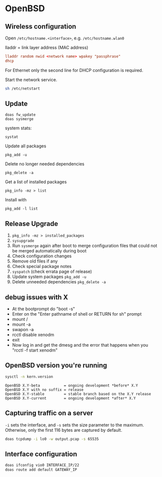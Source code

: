 # OpenBSD

## Wireless configuration

Open `/etc/hostname.<interface>`, e.g. `/etc/hostname.wlan0`

lladdr = link layer address (MAC address)

```conf
lladdr random nwid <network name> wpakey "passphrase"
dhcp
```

For Ethernet only the second line for DHCP configuration is required.

Start the network service.

```sh
sh /etc/netstart
```


## Update

    doas fw_update
    doas sysmerge

system stats:

    systat

Update all packages

    pkg_add -u

Delete no longer needed dependencies

    pkg_delete -a

Get a list of installed packages

    pkg_info -mz > list

Install with

    pkg_add -l list


## Release Upgrade

1. `pkg_info -mz > installed_packages`
2. `sysupgrade`
3. Run `sysmerge` again after boot to merge configuration files that could not be merged automatically during boot
4. Check configuration changes
5. Remove old files if any
6. Check special package notes
7. `syspatch` (check errata page of release)
8. Update system packages `pkg_add -u`
9. Delete unneeded dependencies `pkg_delete -a`


## debug issues with X

- At the bootprompt do "boot -s"
- Enter on the "Enter pathname of shell or RETURN for sh" prompt
- mount /
- mount -a
- swapon -a
- rcctl disable xenodm
- exit
- Now log in and get the dmesg and the error that happens when you
  "rcctl -f start xenodm"

## OpenBSD version you're running

```sh
sysctl -n kern.version
```

```
OpenBSD X.Y-beta           = ongoing development *before* X.Y
OpenBSD X.Y with no suffix = release
OpenBSD X.Y-stable         = stable branch based on the X.Y release
OpenBSD X.Y-current        = ongoing development *after* X.Y
```

## Capturing traffic on a server

`-i` sets the interface, and `-s` sets the size parameter to the
maximum. Otherwise, only the first 116 bytes are captured by default.

```sh
doas tcpdump -i lo0 -w output.pcap -s 65535
```


## Interface configuration

```sh
doas ifconfig vio0 INTERFACE_IP/22
doas route add default GATEWAY_IP
```
